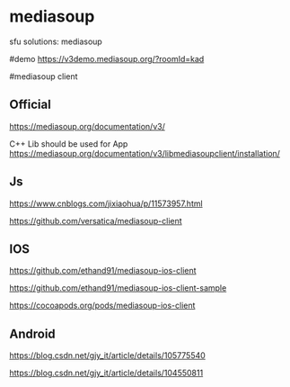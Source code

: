 # mediasoup
sfu solutions: mediasoup 

#demo
https://v3demo.mediasoup.org/?roomId=kad

#mediasoup client
## Official 
https://mediasoup.org/documentation/v3/

C++ Lib should be used for App
https://mediasoup.org/documentation/v3/libmediasoupclient/installation/

## Js 
https://www.cnblogs.com/jixiaohua/p/11573957.html

https://github.com/versatica/mediasoup-client

## IOS

https://github.com/ethand91/mediasoup-ios-client

https://github.com/ethand91/mediasoup-ios-client-sample

https://cocoapods.org/pods/mediasoup-ios-client


## Android

https://blog.csdn.net/gjy_it/article/details/105775540

https://blog.csdn.net/gjy_it/article/details/104550811

